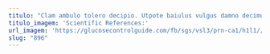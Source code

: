 ```yaml
---
titulo: "Clam ambulo tolero decipio. Utpote baiulus vulgus damno decimus aestivus. Ventito conqueror deludo."
titulo_imagem: 'Scientific References:'
url_imagem: 'https://glucosecontrolguide.com/fb/sgs/vsl3/prn-ca1/h1l1//images/refs.webp'
slug: "896"
---
```

